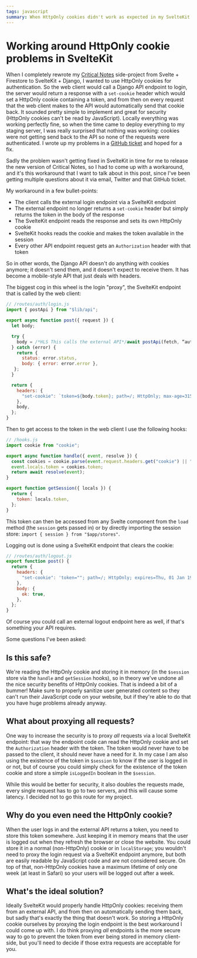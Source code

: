 ```yaml
---
tags: javascript
summary: When HttpOnly cookies didn't work as expected in my SvelteKit project I had to find a workaround.
---
```


# Working around HttpOnly cookie problems in SvelteKit

When I completely rewrote my [Critical Notes](https://www.critical-notes.com) side-project from Svelte + Firestore to SvelteKit + Django, I wanted to use HttpOnly cookies for authentication. So the web client would call a Django API endpoint to login, the server would return a response with a `set-cookie` header which would set a HttpOnly cookie containing a token, and from then on every request that the web client makes to the API would automatically send that cookie back. It sounded pretty simple to implement and great for security (HttpOnly cookies can't be read by JavaScript). Locally everything was working perfectly fine, so when the time came to deploy everything to my staging server, I was really surprised that nothing was working: cookies were not getting send back to the API so none of the requests were authenticated. I wrote up my problems in a [GitHub ticket](https://github.com/sveltejs/kit/issues/1198#issuecomment-932447869) and hoped for a fix.

Sadly the problem wasn't getting fixed in SvelteKit in time for me to release the new version of Critical Notes, so I had to come up with a workaround, and it's this workaround that I want to talk about in this post, since I've been getting multiple questions about it via email, Twitter and that GitHub ticket.

My workaround in a few bullet-points:

- The client calls the external login endpoint via a SvelteKit endpoint
- The external endpoint no longer returns a `set-cookie` header but simply returns the token in the body of the response
- The SvelteKit endpoint reads the response and sets its own HttpOnly cookie
- SvelteKit hooks reads the cookie and makes the token available in the session
- Every other API endpoint request gets an `Authorization` header with that token

So in other words, the Django API doesn't do anything with cookies anymore; it doesn't send them, and it doesn't expect to receive them. It has become a mobile-style API that just deals with headers.

The biggest cog in this wheel is the login "proxy", the SvelteKit endpoint that is called by the web client:

``` javascript
// /routes/auth/login.js
import { postApi } from "$lib/api";

export async function post({ request }) {
  let body;

  try {
    body = /*HLS This calls the external API*/await postApi(fetch, “auth/login", await request.json())/*HLE*/;
  } catch (error) {
    return {
      status: error.status,
      body: { error: error.error },
   };
  }

  return {
    headers: {
      "set-cookie": `token=${body.token}; path=/; HttpOnly; max-age=31536000`,
    },
    body,
  };
}
```

Then to get access to the token in the web client I use the following hooks:

``` javascript
// /hooks.js
import cookie from "cookie";

export async function handle({ event, resolve }) {
  const cookies = cookie.parse(event.request.headers.get("cookie") || "");
  event.locals.token = cookies.token;
  return await resolve(event);
}

export function getSession({ locals }) {
  return {
    token: locals.token,
  };
}
```

This token can then be accessed from any Svelte component from the `load` method (the `session` gets passed in) or by directly importing the session store: `import { session } from "$app/stores"`.

Logging out is done using a SvelteKit endpoint that clears the cookie:

``` javascript
// /routes/auth/logout.js
export function post() {
  return {
    headers: {
      "set-cookie": 'token=""; path=/; HttpOnly; expires=Thu, 01 Jan 1970 00:00:00 GMT',
    },
    body: {
      ok: true,
    },
  };
}
```

Of course you could call an external logout endpoint here as well, if that's something your API requires.

Some questions I've been asked:

## Is this safe?
We're reading the HttpOnly cookie and storing it in memory (in the `$session` store via the `handle` and `getSession` hooks), so in theory we've undone all the nice security benefits of HttpOnly cookies. That is indeed a bit of a bummer! Make sure to properly sanitize user generated content so they can't run their JavaScript code on your website, but if they're able to do that you have huge problems already anyway.

## What about proxying all requests?
One way to increase the security is to proxy *all* requests via a local SvelteKit endpoint: that way the endpoint code can read the HttpOnly cookie and set the `Authorization` header with the token. The token would never have to be passed to the client, it should never have a need for it. In my case I am also using the existence of the token in `$session` to know if the user is logged in or not, but of course you could simply check for the existence of the token cookie and store a simple `isLoggedIn` boolean in the `$session`.

While this would be better for security, it also doubles the requests made, every single request has to go to two servers, and this will cause some latency. I decided not to go this route for my project.

## Why do you even need the HttpOnly cookie?
When the user logs in and the external API returns a token, you need to store this token somewhere. Just keeping it in memory means that the user is logged out when they refresh the browser or close the website. You could store it in a normal (non-HttpOnly) cookie or in `localStorage`; you wouldn't need to proxy the login request via a SvelteKit endpoint anymore, but both are easily readable by JavaScript code and are not considered secure. On top of that, non-HttpOnly cookies have a maximum lifetime of only one week (at least in Safari) so your users will be logged out after a week.

## What's the ideal solution?
Ideally SvelteKit would properly handle HttpOnly cookies: receiving them from an external API, and from then on automatically sending them back, but sadly that's exactly the thing that doesn't work. So storing a HttpOnly cookie ourselves by proxying the login endpoint is the best workaround I could come up with. I do think proxying *all* endpoints is the more secure way to go to prevent the token from ever being stored in memory client-side, but you'll need to decide if those extra requests are acceptable for you.